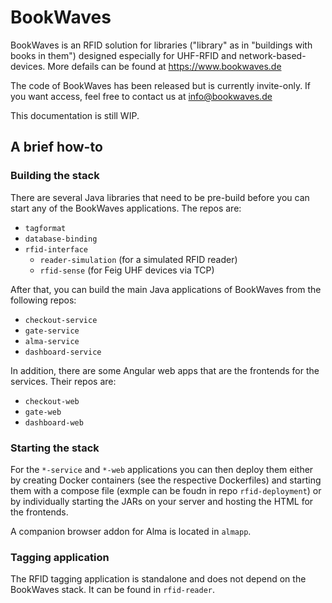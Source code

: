 # BookWaves

BookWaves is an RFID solution for libraries ("library" as in "buildings with books in them") designed especially
for UHF-RFID and network-based-devices. More defails can be found at https://www.bookwaves.de

The code of BookWaves has been released but is currently invite-only. If you want access, feel free to contact
us at info@bookwaves.de

This documentation is still WIP.

## A brief how-to

### Building the stack

There are several Java libraries that need to be pre-build before you can start any of the BookWaves applications. The repos are:

- `tagformat`
- `database-binding`
- `rfid-interface`
    - `reader-simulation` (for a simulated RFID reader)
    - `rfid-sense` (for Feig UHF devices via TCP)

After that, you can build the main Java applications of BookWaves from the following repos:

- `checkout-service`
- `gate-service`
- `alma-service`
- `dashboard-service`

In addition, there are some Angular web apps that are the frontends for the services. Their repos are:

- `checkout-web`
- `gate-web`
- `dashboard-web`

### Starting the stack

For the `*-service` and `*-web` applications you can then deploy them either by creating Docker containers (see the respective Dockerfiles) and starting them with a compose file (exmple can be foudn in repo `rfid-deployment`) or by individually starting the JARs on your server and hosting the HTML for the frontends.

A companion browser addon for Alma is located in `almapp`.

### Tagging application

The RFID tagging application is standalone and does not depend on the BookWaves stack. It can be found in `rfid-reader`.